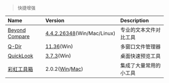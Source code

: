 > 快捷增强

| Name                 | Version                               | Description            |
| :------------------- | :------------------------------------ | :--------------------- |
| [Beyond Compare][BC] | [4.4.2.26348][BC-Down](Win/Mac/Linux) | 专业的文本文件对比工具 |
| [Q-Dir][QD]          | [11.36][QD-Down](Win)                 | 多窗口文件管理器       |
| [QuickLook][QL]      | [3.7.3][QL-Down](Win)                 | 桌面快速预览工具       |
| [彩虹工具箱][RB]     | 2.0.2([Win][RB-Win]/[Mac][RB-Mac])    | 集成了大量常用的小工具 |

[BC]: https://www.beyondcomparepro.com/ '跳转主页'
[BC-Down]: https://www.beyondcomparepro.com/download '跳转下载页'
[QD]: https://www.softwareok.com/?seite=Freeware/Q-Dir '跳转主页'
[QD-Down]: https://www.softwareok.com/?Download=Q-Dir '跳转下载页'
[QL]: https://pooi.moe/QuickLook/ '跳转主页'
[QL-Down]: https://github.com/QL-Win/QuickLook/releases '跳转下载页'
[RB]: https://rainbowbyte.com/ '跳转主页'
[RB-Win]: https://rainbowbyte.lanzoux.com/iUGm2o76n3i '跳转下载页'
[RB-Mac]: https://rainbowbyte.lanzoux.com/iH1duo76qkd '跳转下载页'
